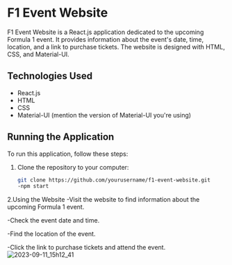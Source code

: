 # F1 Event Website

F1 Event Website is a React.js application dedicated to the upcoming Formula 1 event. It provides information about the event's date, time, location, and a link to purchase tickets. The website is designed with HTML, CSS, and Material-UI.

## Technologies Used

- React.js
- HTML
- CSS
- Material-UI (mention the version of Material-UI you're using)

## Running the Application

To run this application, follow these steps:

1. Clone the repository to your computer:

   ```bash
   git clone https://github.com/yourusername/f1-event-website.git
   -npm start
2.Using the Website
-Visit the website to find information about the upcoming Formula 1 event.

-Check the event date and time.

-Find the location of the event.

-Click the link to purchase tickets and attend the event.
![2023-09-11_15h12_41](https://github.com/MWolok/EventPage/assets/86103240/e30a0db1-a02b-434a-99ca-e133f53fe41e)
